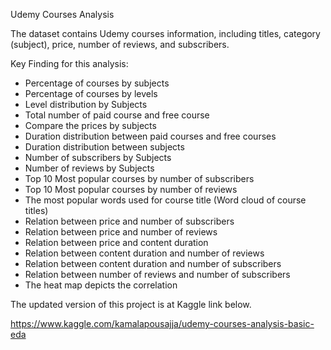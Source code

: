 Udemy Courses Analysis

The dataset contains Udemy courses information, including titles, category (subject), price, number of reviews, and subscribers.

Key Finding for this analysis:

- Percentage of courses by subjects
- Percentage of courses by levels
- Level distribution by Subjects
- Total number of paid course and free course
- Compare the prices by subjects
- Duration distribution between paid courses and free courses
- Duration distribution between subjects
- Number of subscribers by Subjects
- Number of reviews by Subjects
- Top 10 Most popular courses by number of subscribers
- Top 10 Most popular courses by number of reviews
- The most popular words used for course title (Word cloud of course titles)
- Relation between price and number of subscribers
- Relation between price and number of reviews
- Relation between price and content duration
- Relation between content duration and number of reviews
- Relation between content duration and number of subscribers
- Relation between number of reviews and number of subscribers
- The heat map depicts the correlation

The updated version of this project is at Kaggle link below.

https://www.kaggle.com/kamalapousajja/udemy-courses-analysis-basic-eda


